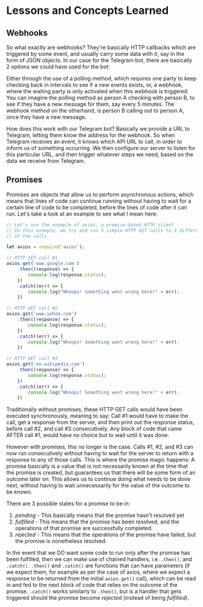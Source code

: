 # Lessons and Concepts Learned

## Webhooks
So what exactly are webhooks? They're basically HTTP callbacks which are triggered by some event, and usually carry some data with it, say in the form of JSON objects. In our case for the Telegram bot, there are basically 2 options we could have used for the bot: 

Either through the use of a polling method, which requires one party to keep checking back in intervals to see if a new events exists, or, a webhook, where the waiting party is only activated when this webhook is triggered. You can imagine the polling method as person A checking with person B, to see if they have a new message for them, say every 5 minutes. The webhook method on the otherhand, is person B calling out to person A, once they have a new message.

How does this work with our Telegram bot? Basically we provide a URL to Telegram, letting them know the address for the webhook. So when Telegram receives an event, it knows which API URL to call, in order to inform us of something occurring. We then configure our server to listen for this particular URL, and then trigger whatever steps we need, based on the data we receive from Telegram.

## Promises
Promises are objects that allow us to perform asynchronous actions, which means that lines of code can continue running without having to wait for a certain line of code to be completed, before the lines of code after it can run. Let's take a look at an example to see what I mean here:

```javascript
// Let's use the example of axios, a promise-based HTTP client
// In this example, we try and run 3 simple HTTP GET calls to 3 different websites, and print out the HTTP status
// of the calls

let axios = require('axios');

// HTTP GET call #1
axios.get('www.google.com')
    .then((response) => {
        console.log(response.status);
    })
    .catch((err) => {
        console.log("Whoops! Something went wrong here!" + err);
    })

// HTTP GET call #2
axios.get('www.yahoo.com')
    .then((response) => {
        console.log(response.status);
    })
    .catch((err) => {
        console.log("Whoops! Something went wrong here!" + err);
    })

// HTTP GET call #3
axios.get('en.wikipedia.com')
    .then((response) => {
        console.log(response.status);
    })
    .catch((err) => {
        console.log("Whoops! Something went wrong here!" + err);
    })
```

Traditionally without promises, these HTTP GET calls would have been executed synchronously, meaning to say: Call #1 would have to make the call, get a response from the server, and then print out the response status, before call #2, and call #3 consecutively. Any block of code that came AFTER call #1, would have no choice but to wait until it was done.

However with promises, this no longer is the case. Calls #1, #2, and #3 can now run consecutively without having to wait for the server to return with a response to any of those calls. This is where the promise magic happens: A promise basically is a value that is not necessarily known at the time that the promise is created, but guarantees us that there will be some form of an outcome later on. This allows us to continue doing what needs to be done next, without having to wait unnecessarily for the value of the outcome to be known.

There are 3 possible states for a promise to be in:
1. *pending* - This basically means that the promise hasn't resolved yet
2. *fulfilled* - This means that the promise has been resolved, and the operations of that promise are successfully completed.
3. *rejected* - This means that the operations of the promise have failed, but the promise is nonetheless resolved.

In the event that we DO want some code to run only after the promise has been fulfilled, then we can make use of chained handlers, i.e. ```.then()```, and ```.catch()```. ```.then()``` and ```.catch()``` are functions that can have parameters (if we expect them, for example as per the case of axios, where we expect a response to be returned from the initial ```axios.get()``` call), which can be read in and fed to the next block of code that relies on the outcome of the promise. ```.catch()``` works similarly to ```.then()```, but is a handler that gets triggered should the promise become *rejected* (instead of being *fulfilled*). 
